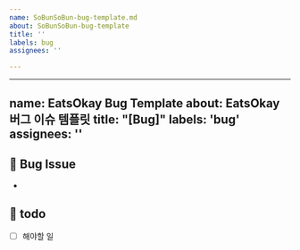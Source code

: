 ```yaml
---
name: SoBunSoBun-bug-template.md
about: SoBunSoBun-bug-template
title: ''
labels: bug
assignees: ''

---
```


---
name: EatsOkay Bug Template
about: EatsOkay 버그 이슈 템플릿
title: "[Bug]"
labels: 'bug'
assignees: ''
---

## 🐞 Bug Issue
<!-- source code 내에서 어떻게해서 버그가 발생했는지 설명해주세요 -->
<!-- 스크린 샷, 작동 환경 (OS, device 등)과 관련이 있다면 추가해주세요 -->
- 

## 📝 todo
- [ ] 해야할 일

